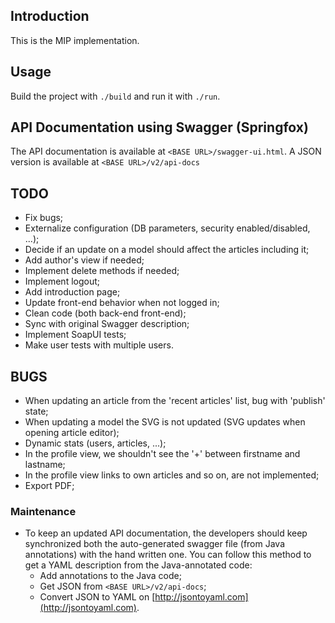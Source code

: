 ## Introduction

This is the MIP implementation.

## Usage

Build the project with `./build` and run it with `./run`.

## API Documentation using Swagger (Springfox)

The API documentation is available at `<BASE URL>/swagger-ui.html`. A JSON version is available at `<BASE URL>/v2/api-docs`

## TODO

* Fix bugs;
* Externalize configuration (DB parameters, security enabled/disabled, ...);
* Decide if an update on a model should affect the articles including it;
* Add author's view if needed;
* Implement delete methods if  needed;
* Implement logout;
* Add introduction page;
* Update front-end behavior when not logged in;
* Clean code (both back-end front-end);
* Sync with original Swagger description;
* Implement SoapUI tests;
* Make user tests with multiple users.

## BUGS

* When updating an article from the 'recent articles' list, bug with 'publish' state;
* When updating a model the SVG is not updated (SVG updates when opening article editor);
* Dynamic stats (users, articles, ...);
* In the profile view, we shouldn't see the '+' between firstname and lastname;
* In the profile view links to own articles and so on, are not implemented;
* Export PDF;



### Maintenance

* To keep an updated API documentation, the developers should keep synchronized both the auto-generated swagger file (from Java annotations) with the hand written one. You can follow this method to get a YAML description from the Java-annotated code:
  * Add annotations to the Java code;
  * Get JSON from `<BASE URL>/v2/api-docs`;
  * Convert JSON to YAML on [http://jsontoyaml.com](http://jsontoyaml.com).
  